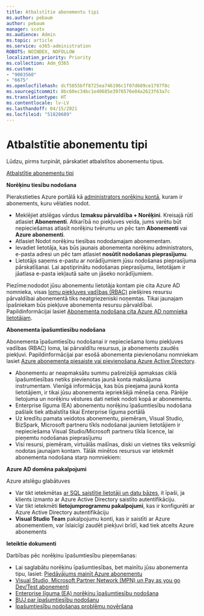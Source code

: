 ```yaml
---
title: Atbalstītie abonementu tipi
ms.author: pebaum
author: pebaum
manager: scotv
ms.audience: Admin
ms.topic: article
ms.service: o365-administration
ROBOTS: NOINDEX, NOFOLLOW
localization_priority: Priority
ms.collection: Adm_O365
ms.custom:
- "9003560"
- "6675"
ms.openlocfilehash: dcf5855bff8725ea746196c1f07d689ce1797f8c
ms.sourcegitcommit: 8bc60ec34bc1e40685e3976576e04a2623f63a7c
ms.translationtype: HT
ms.contentlocale: lv-LV
ms.lasthandoff: 04/15/2021
ms.locfileid: "51820689"
---
```

# <a name="supported-subscription-types"></a>Atbalstītie abonementu tipi

Lūdzu, pirms turpināt, pārskatiet atbalstītos abonementu tipus.

[Atbalstītie abonementu tipi](https://docs.microsoft.com/azure/billing/billing-subscription-transfer?WT.mc_id=Portal-Microsoft_Azure_Support#supported-subscription-types)

**Norēķinu tiesību nodošana**

Pierakstieties Azure portālā kā [administrators norēķinu kontā](https://ms.portal.azure.com/), kuram ir abonements, kuru vēlaties nodot.

- Meklējiet atslēgas vārdus **Izmaksu pārvaldība + Norēķini**. Kreisajā rūtī atlasiet **Abonementi**. Atkarībā no piekļuves veida, jums varētu būt nepieciešamas atlasīt norēķinu tvērumu un pēc tam **Abonementi** vai **Azure abonementi**.
- Atlasiet Nodot norēķinu tiesības nododamajam abonementam.
- Ievadiet lietotāja, kas būs jaunais abonementa norēķinu administrators, e-pasta adresi un pēc tam atlasiet **nosūtīt nodošanas pieprasījumu**.
- Lietotājs saņems e-pastu ar norādījumiem jūsu nodošanas pieprasījuma pārskatīšanai. Lai apstiprinātu nodošanas pieprasījumu, lietotājam ir jāatlasa e-pasta iekļautā saite un jāseko norādījumiem.

Piezīme:nododot jūsu abonementu lietotāja kontam pie cita Azure AD nomnieka, visas [lomu piekļuves vadības (RBAC)](https://docs.microsoft.com/azure/role-based-access-control/overview?WT.mc_id=Portal-Microsoft_Azure_Support) piešķires resursu pārvaldībai abonementā tiks neatgriezeniski noņemtas. Tikai jaunajam īpašniekam būs piekļuve abonementa resursu pārvaldībai. Papildinformācijai lasiet [Abonementa nodošana cita Azure AD nomnieka lietotājam](https://docs.microsoft.com/azure/active-directory/managed-identities-azure-resources/known-issues?WT.mc_id=Portal-Microsoft_Azure_Support).

**Abonementa īpašumtiesību nodošana**

Abonementa īpašumtiesību nodošanai ir nepieciešama lomu piekļuves vadības (RBAC) loma, lai pārvaldītu resursus, ja abonements zaudēs piekļuvi. Papildinformācijai par esošā abonementa pievienošanu nomniekam lasiet [Azure abonementa piesaiste vai pievienošana Azure Active Directory](https://docs.microsoft.com/azure/active-directory/fundamentals/active-directory-how-subscriptions-associated-directory?WT.mc_id=Portal-Microsoft_Azure_Support).

- Abonementu ar neapmaksātu summu pašreizējā apmaksas ciklā īpašumtiesības netiks pievienotas jaunā konta maksājuma instrumentam. Vienīgā informācija, kas būs pieejama jaunā konta lietotājiem, ir tikai jūsu abonementa iepriekšējā mēneša cena.  Pārējie lietojuma un norēķinu vēstures dati netiek nodoti kopā ar abonementu.
- Enterprise līguma (EA) abonementu norēķinu īpašumtiesību nodošana pašlaik tiek atbalstīta tikai Enterprise līguma portālā
- Uz kredītu pamata veidotos abonementu, piemēram, Visual Studio, BizSpark, Microsoft partneru tīkls nodošanai jauniem lietotājiem ir nepieciešama Visual Studio/Microsoft partneru tīkla licence, lai pieņemtu nodošanas pieprasījumu
- Visi resursi, piemēram, virtuālās mašīnas, diski un vietnes tiks veiksmīgi nodotas jaunajam kontam. Tālāk minētos resursus var ietekmēt abonementa nodošana starp nomniekiem:

**Azure AD domēna pakalpojumi**

Azure atslēgu glabātuves

- Var tikt ietekmētas [ar SQL saistītie lietotāji un datu bāzes](https://docs.microsoft.com/azure/sql-database/sql-database-aad-authentication-configure?WT.mc_id=Portal-Microsoft_Azure_Support), it īpaši, ja klients izmanto ar Azure Active Directory saistīto autentifikāciju.
- Var tikt ietekmēti **lietojumprogrammu pakalpojumi**, kas ir konfigurēti ar Azure Active Directory autentifikāciju
- **Visual Studio Team** pakalpojumu konti, kas ir saistīti ar Azure abonementiem, var īslaicīgi zaudēt piekļuvi brīdī, kad tiek atcelts Azure abonements

**Ieteiktie dokumenti**

Darbības pēc norēķinu īpašumtiesību pieņemšanas:

- Lai saglabātu norēķinu īpašumtiesības, bet mainītu jūsu abonementa tipu, lasiet: [Piedāvājums mainīt Azure abonementu](https://docs.microsoft.com/azure/billing/billing-how-to-switch-azure-offer?WT.mc_id=Portal-Microsoft_Azure_Support)
- [Visual Studio, Microsoft Partner Network (MPN) un Pay as you go Dev/Test abonementi](https://docs.microsoft.com/azure/billing/billing-subscription-transfer?WT.mc_id=Portal-Microsoft_Azure_Support#transferring-visual-studio-microsoft-partner-network-mpn-and-pay-as-you-go-devtest-subscriptions)
- [Enterprise līguma (EA) norēķinu īpašumtiesību nodošana](https://docs.microsoft.com/azure/billing/billing-subscription-transfer?WT.mc_id=Portal-Microsoft_Azure_Support#transfer-billing-ownership-of-enterprise-agreement-ea-subscriptions)
- [BUJ par īpašumtiesību nodošanu](https://docs.microsoft.com/azure/billing/billing-subscription-transfer?WT.mc_id=Portal-Microsoft_Azure_Support#frequently-asked-questions-faq-for-senders)
- [Īpašumtiesību nodošanas problēmu novēršana](https://docs.microsoft.com/azure/billing/billing-subscription-transfer?WT.mc_id=Portal-Microsoft_Azure_Support#troubleshooting)